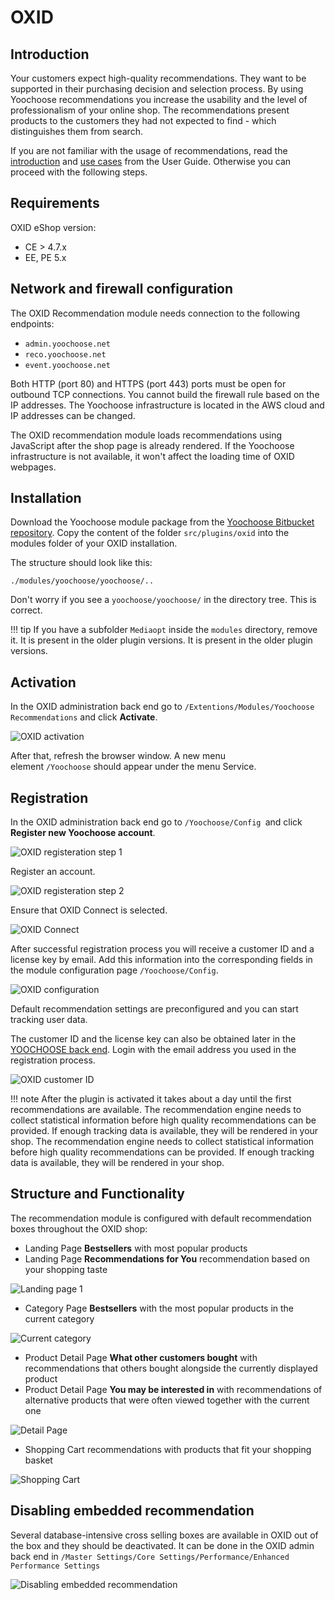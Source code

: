 # OXID

## Introduction

Your customers expect high-quality recommendations.
They want to be supported in their purchasing decision and selection process.
By using Yoochoose recommendations you increase the usability and the level of professionalism of your online shop.
The recommendations present products to the customers they had not expected to find - which distinguishes them from search.

If you are not familiar with the usage of recommendations, read the [introduction](../personalization/user_guide/introduction.md) and [use cases](../personalization/user_guide/use_cases.md) from the User Guide.
Otherwise you can proceed with the following steps.

## Requirements

OXID eShop version:

- CE &gt; 4.7.x
- EE, PE 5.x

## Network and firewall configuration

The OXID Recommendation module needs connection to the following endpoints:

- `admin.yoochoose.net`
- `reco.yoochoose.net`
- `event.yoochoose.net`

Both HTTP (port 80) and HTTPS (port 443) ports must be open for outbound TCP connections.
You cannot build the firewall rule based on the IP addresses.
The Yoochoose infrastructure is located in the AWS cloud and IP addresses can be changed.

The OXID recommendation module loads recommendations using JavaScript after the shop page is already rendered.
If the Yoochoose infrastructure is not available, it won't affect the loading time of OXID webpages.

## Installation

Download the Yoochoose module package from the [Yoochoose Bitbucket repository](https://bitbucket.org/yoochoose/tracking).
Copy the content of the folder `src/plugins/oxid` into the modules folder of your OXID installation.

The structure should look like this:

    ./modules/yoochoose/yoochoose/..

Don't worry if you see a `yoochoose/yoochoose/` in the directory tree. This is correct.

!!! tip
If you have a subfolder `Mediaopt` inside the `modules` directory, remove it.
It is present in the older plugin versions.
It is present in the older plugin versions.

## Activation

In the OXID administration back end go to `/Extentions/Modules/Yoochoose Recommendations` and click **Activate**.

![OXID activation](img/oxid_activate.png "OXID activation")

After that, refresh the browser window.
A new menu element `/Yoochoose` should appear under the menu Service.

## Registration

In the OXID administration back end go to `/Yoochoose/Config `and click **Register new Yoochoose account**.

![OXID registeration step 1](img/oxid_register.png "OXID registeration step 1")

Register an account.

![OXID registeration step 2](img/oxid_register2.png "OXID registeration step 2")

Ensure that OXID Connect is selected.

![OXID Connect](img/oxid_connect.png "OXID Connect")

After successful registration process you will receive a customer ID and a license key by email.
Add this information into the corresponding fields in the module configuration page `/Yoochoose/Config`.

![OXID configuration](img/oxid_config.png "OXID configuration")

Default recommendation settings are preconfigured and you can start tracking user data.

The customer ID and the license key can also be obtained later in the [YOOCHOOSE back end](https://admin.yoochoose.net).
Login with the email address you used in the registration process.

![OXID customer ID](img/oxid_customerid.png "OXID customer ID")

!!! note
After the plugin is activated it takes about a day until the first recommendations are available.
The recommendation engine needs to collect statistical information before high quality recommendations can be provided.
If enough tracking data is available, they will be rendered in your shop.
The recommendation engine needs to collect statistical information before high quality recommendations can be provided.
If enough tracking data is available, they will be rendered in your shop.

## Structure and Functionality

The recommendation module is configured with default recommendation boxes throughout the OXID shop:

- Landing Page **Bestsellers** with most popular products
- Landing Page **Recommendations for You** recommendation based on your shopping taste

![Landing page 1](img/oxid_landing_page.png "Landing page 1")

- Category Page **Bestsellers** with the most popular products in the current category

![Current category](img/oxid_landing_page2.png "Current category")

- Product Detail Page **What other customers bought** with recommendations that others bought alongside the currently displayed product
- Product Detail Page **You may be interested in** with recommendations of alternative products that were often viewed together with the current one

![Detail Page](img/oxid_detail_page.png "Detail Page")

- Shopping Cart recommendations with products that fit your shopping basket

![Shopping Cart](img/oxid_shopping_cart.png "Shopping Cart")

## Disabling embedded recommendation

Several database-intensive cross selling boxes are available in OXID out of the box and they should be deactivated.
It can be done in the OXID admin back end in `/Master Settings/Core Settings/Performance/Enhanced Performance Settings`

![Disabling embedded recommendation](img/oxid_disable_embedded.png "Disabling embedded recommendation")
